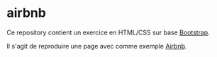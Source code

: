 # airbnb

Ce repository contient un exercice en HTML/CSS sur base [Bootstrap](http://getbootstrap.com/).

Il s'agit de reproduire une page avec comme exemple [Airbnb](https://www.airbnb.fr/?af=43720035&c=A_TC%3Dze2t5jw5kh%26G_MT%3De%26G_CR%3D48947468615%26G_N%3Dg%26G_K%3Dairbnb.%26G_P%3D%26G_D%3Dc&gclid=CNjBxbmEpMoCFWnlwgodrZMFmQ&dclid=COOh1LmEpMoCFVO3GwodmiYBOA).

